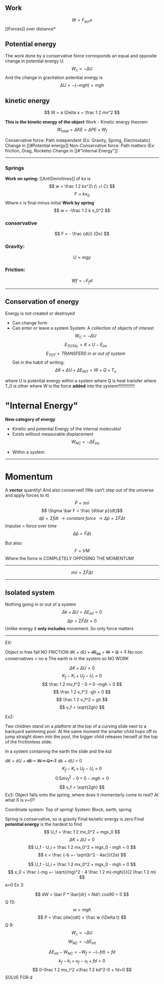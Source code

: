 ## Work
$$ W = F_{avr}x$$
 [[Forces]] over distance\*
## Potential energy
The work done by a conservative force corresponds an equal and opposite change in potential energy U.
$$ W_c = -\Delta U$$
And the change in gravitation potential energy is
$$ \Delta U =  - (-mgh) = mgh $$
## kinetic energy

$$ W = a \Delta x = \frac 1 2 mv^2 $$


**This is the kinetic energy of the object**
Work - Kinetic energy theorem 
$$ W_{total}​=ΔKE=ΔPE+W_f​ $$


Conservative force: Path independent  (Ex: Gravity, Spring, Electrostatic)
		Change in [[#Potential energy]]
Non-Conservative force: Path  matters (Ex: friction, Drag, Rockets)
	Change in [[#"Internal Energy"]]
__________
### Springs

**Work on spring:**
[[AntiDerivitives]] of kx is
$$ w = \frac 1 2 kx^2\ (\ +\ C) $$
$$ F = kx_0 $$
Where c is final minus initial
**Work by spring**
$$ w = -\frac 1 2 k x_0^2 $$
### **conservative**

$$ F = - \frac {dU} {Dx} $$
### Gravity:
$$ U = mgy $$
### Friction:
$$ Wf_​=−F_f​d $$
_______________
## Conservation of energy
Energy is not created or destroyed
- Can change form
- Can enter or leave a system
System: A collection of objects of interest
$$ W_C = - \Delta U$$
$$ E_{TOTAL} = K + U - E_{int} $$
$$ E_{TOT} = TRANSFERS\ in\ or\ out\ of\ system$$
Get in the habit of writing:
$$ \Delta K + \Delta U + \Delta E_{INT} = W + Q + T_o$$


where U is potential energy within a system
where Q is heat transfer
where T_0 is other
where W is the force **added** into the system!!!!!!!!!!!!!!
# "Internal Energy"
**New category of energy**
* Kinetic  and potential Energy of the internal molecules!
* Exists without measurable displacement
$$ W_{NC} = -\Delta E_{inc}$$
- Within a system
_______________
# Momentum
A **vector** quantity! And also conserved! (We can't step out of the universe and apply forces to it)
$$ \bar P = m\bar v $$
$$ \Sigma \bar F = \frac {d\bar p}{dt}$$
$$ d\bar p = \Sigma \bar f dt\ \to constant\ force\ \to \Delta \bar p = \Sigma \bar F\Delta t$$
Impulse = force over time
$$ \Delta \bar p = \bar F \Delta t $$

But also:
$$ F = VM $$
Where the force is COMPLETELY OPPOSING THE MOMENTUM!
_____________________
$$ m\bar v = \Sigma \bar F \Delta t $$
____________________
## Isolated system
Nothing going in or out of a system
$$ \Delta k + \Delta U = \Delta E_{int} = 0 $$
$$ \Delta p = \Sigma \bar F \Delta t = 0 $$
Unlike energy it **only includes** movement. So only force matters
_____________________
EX:

Object in free fall NO FRICTION
dK + dU + <strike>dE<sub>int</sub></strike> = <strike>W</strike> + <strike>Q</strike> + <strike>T</strike>
No non conservatives = no e
The earth is in the system so NO WORK

$$ \Delta K + \Delta U = 0$$
$$ K_f - K_i + U_f - U_i = 0 $$
$$ \frac 1 2 mv_f^2 - 0 + 0 -mgh = 0 $$
$$ \frac 1 2 v_f^2 -gh = 0 $$
$$ \frac 1 2 v_f^2  = gh $$
$$ v_f  = \sqrt{2gh} $$

Ex2:

Two children stand on a platform at the top of a curving slide next to a backyard swimming pool. At the same moment the smaller child hops off to jump straight down into the pool, the bigger child releases herself at the top of the frictionless slide.

In a system containing the earth the slide and the kid

dK + dU + <strike>dE </strike>= <strike>W + Q+ T</strike>
dk + dU = 0
$$ K_f - K_i + U_f - U_i = 0$$
$$ 0.5mv_f^2 - 0 + 0 - mgh = 0$$$$ v_f  = \sqrt{2gh} $$
Ex3:
Object falls onto the spring, where does it momentarly come to rest?
At what X is v=0?

Coordinate system: Top of spring!
System: Block, earth, spring


Spring is conservative, so is gravity
Final kenetic energy is zero
Final **potential energy** is the hardest to find
$$ U_f = \frac 1 2 mx_0^2 + mgx_0 $$
$$ \Delta K + \Delta U = 0 $$
$$ U_f - U_i = \frac 1 2 mx_0^2 + mgx_0 - mgh = 0 $$
$$ x = \frac {-b +- \sqrt{b^2 - 4ac}}{2a} $$

$$ U_f - U_i = \frac 1 2 mx_0^2 + mgx_0 - mgh = 0 $$
$$ x_0 = \frac {-mg +- \sqrt{(mg)^2 - 4 \frac 1 2 m(-mgh)}}{2 \frac 1 2 m} $$
a=0 
Ex 3:

$$ dW = \bar F * \bar{dr} = Ndr\ cos90 = 0 $$
Q 13:
$$ w = mgh $$
$$ P = \frac {dw}{dt} = \frac w {\Delta t} $$
Q 9:\
$$ W_c = - \Delta U $$
$$ W_{NC} = - \Delta E_{int} $$

$$ \Delta E_{int} -W_{NC} = -W_f = -(-fd)  = fd$$
$$ k_{f}-k_{i}+u_{f}-u_{i} + fd=0 $$
$$ 0-\frac 1 2 mv_i^2 +\frac 1 2 kd^2-0 + fd=0 $$
SOLVE FOR d

